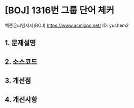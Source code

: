 # [BOJ] 1316번 그룹 단어 체커
백준온라인저지(BOJ) https://www.acmicpc.net/
ID: yuchem2

## 1. 문제설명

## 2. 소스코드

## 3. 개선점

## 4. 개선사항
